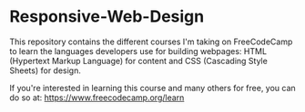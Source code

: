 # Responsive-Web-Design
This repository contains the different courses I'm taking on FreeCodeCamp to learn the languages developers use for building webpages: HTML (Hypertext Markup Language) for content and CSS (Cascading Style Sheets) for design.

If you're interested in learning this course and many others for free, you can do so at: https://www.freecodecamp.org/learn
